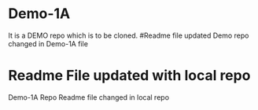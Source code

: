 # Demo-1A
It is a DEMO repo which is to be cloned.
#Readme file updated
Demo repo changed in Demo-1A file 
# Readme File updated with local repo
Demo-1A Repo Readme file changed in local repo

